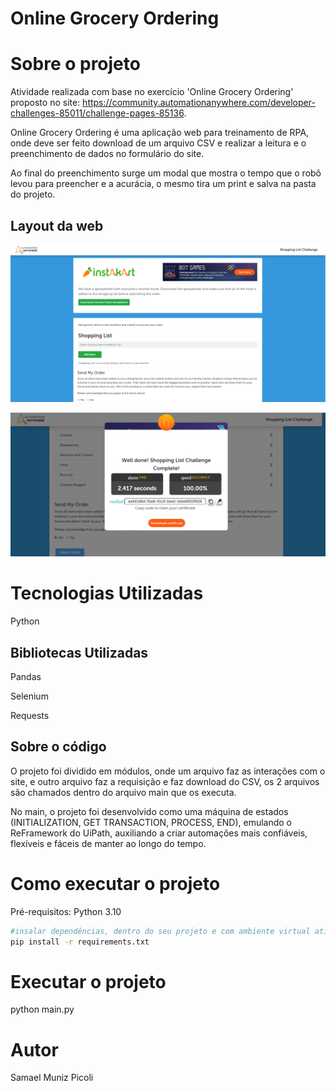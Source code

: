 # Online Grocery Ordering

# Sobre o projeto

Atividade realizada com base no exercício 'Online Grocery Ordering' proposto no site: https://community.automationanywhere.com/developer-challenges-85011/challenge-pages-85136.

Online Grocery Ordering é uma aplicação web para treinamento de RPA, onde deve ser feito download de um arquivo CSV e realizar a leitura e o preenchimento de dados no formulário do site.

Ao final do preenchimento surge um modal que mostra o tempo que o robô levou para preencher e a acurácia, o mesmo tira um print e salva na pasta do projeto.

## Layout da web
![Web 1](https://github.com/Samaelpicoli/Online_Grocery_Ordering/blob/main/assets/web1.PNG)

![Web 2](https://github.com/Samaelpicoli/Online_Grocery_Ordering/blob/main/assets/acuracia.png)


# Tecnologias Utilizadas

Python

## Bibliotecas Utilizadas

Pandas

Selenium

Requests

## Sobre o código

O projeto foi dividido em módulos, onde um arquivo faz as interações com o site, e outro arquivo faz a requisição e faz download do CSV, 
os 2 arquivos são chamados dentro do arquivo main que os executa.

No main, o projeto foi desenvolvido como uma máquina de estados (INITIALIZATION, GET TRANSACTION, PROCESS, END), emulando o ReFramework do UiPath,
auxiliando a criar automações mais confiáveis, flexíveis e fáceis de manter ao longo do tempo.

# Como executar o projeto
Pré-requisitos: Python 3.10

```bash
#insalar dependências, dentro do seu projeto e com ambiente virtual ativo:
pip install -r requirements.txt
```

# Executar o projeto
python main.py

# Autor
Samael Muniz Picoli
